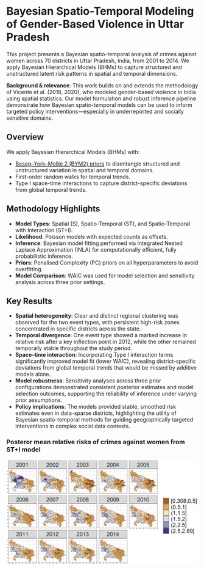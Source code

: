 # Bayesian Spatio-Temporal Modeling of Gender-Based Violence in Uttar Pradesh

This project presents a Bayesian spatio-temporal analysis of crimes against women across 70 districts in Uttar Pradesh, India, from 2001 to 2014. We apply Bayesian Hierarchical Models (BHMs) to capture structured and unstructured latent risk patterns in spatial and temporal dimensions. 

**Background & relevance**: This work builds on and extends the methodology of Vicente et al. (2018, 2020), who modeled gender-based violence in India using spatial statistics. Our model formulation and robust inference pipeline demonstrate how Bayesian spatio-temporal models can be used to inform targeted policy interventions—especially in underreported and socially sensitive domains.

## Overview 
We apply Bayesian Hierarchical Models (BHMs) with:

-  [Besag–York–Mollié 2 (BYM2) priors](https://arxiv.org/abs/1601.01180) to disentangle structured and unstructured variation in spatial and temporal domains.
- First-order random walks for temporal trends.
- Type I space-time interactions to capture district-specific deviations from global temporal trends.

## Methodology Highlights
- **Model Types**: Spatial (S), Spatio-Temporal (ST), and Spatio-Temporal with Interaction (ST+I).
- **Likelihood**: Poisson models with expected counts as offsets.
- **Inference**: Bayesian model fitting performed via Integrated Nested Laplace Approximation (INLA) for computationally efficient, fully probabilistic inference.
- **Priors**: Penalised Complexity (PC) priors on all hyperparameters to avoid overfitting.
- **Model Comparison**: WAIC was used for model selection and sensitivity analysis across three prior settings.

## Key Results
- **Spatial heterogeneity**: Clear and distinct regional clustering was observed for the two event types, with persistent high-risk zones concentrated in specific districts across the state.
- **Temporal divergence**: One event type showed a marked increase in relative risk after a key inflection point in 2012, while the other remained temporally stable throughout the study period.
- **Space–time interaction**: Incorporating Type I interaction terms significantly improved model fit (lower WAIC), revealing district-specific deviations from global temporal trends that would be missed by additive models alone.
- **Model robustness**: Sensitivity analyses across three prior configurations demonstrated consistent posterior estimates and model selection outcomes, supporting the reliability of inference under varying prior assumptions.
- **Policy implications**: The models provided stable, smoothed risk estimates even in data-sparse districts, highlighting the utility of Bayesian spatio-temporal methods for guiding geographically targeted interventions in complex social data contexts.

### Posteror mean relative risks of crimes against women from ST+I model

![](report_files/fig.png)

